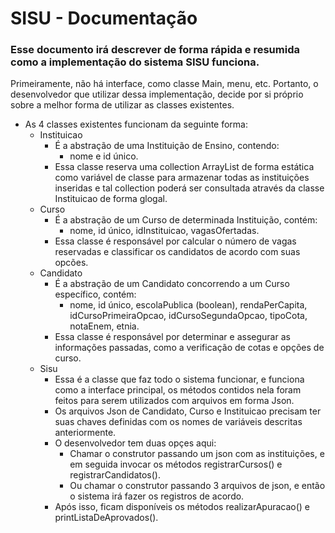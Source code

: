 # SISU - Documentação

### Esse documento irá descrever de forma rápida e resumida como a implementação do sistema SISU funciona.

Primeiramente, não há interface, como classe Main, menu, etc. Portanto, o desenvolvedor que utilizar dessa implementação, decide por si próprio sobre a melhor forma de utilizar as classes existentes.

* As 4 classes existentes funcionam da seguinte forma:
  * Instituicao
    * É a abstração de uma Instituição de Ensino, contendo:
      * nome e id único.
    * Essa classe reserva uma collection ArrayList de forma estática como variável de classe para armazenar todas as instituições inseridas e tal collection poderá ser consultada através da classe Instituicao de forma glogal.
  * Curso
    * É a abstração de um Curso de determinada Instituição, contém:
      * nome, id único, idInstituicao, vagasOfertadas.
    * Essa classe é responsável por calcular o número de vagas reservadas e classificar os candidatos de acordo com suas opcões.
  * Candidato
    * É a abstração de um Candidato concorrendo a um Curso específico, contém:
      * nome, id único, escolaPublica (boolean), rendaPerCapita, idCursoPrimeiraOpcao, idCursoSegundaOpcao, tipoCota, notaEnem, etnia.
    * Essa classe é responsável por determinar e assegurar as informações passadas, como a verificação de cotas e opções de curso.
  * Sisu
    * Essa é a classe que faz todo o sistema funcionar, e funciona como a interface principal, os métodos contidos nela foram feitos para serem utilizados com arquivos em forma Json.
    * Os arquivos Json de Candidato, Curso e Instituicao precisam ter suas chaves definidas com os nomes de variáveis descritas anteriormente.
    * O desenvolvedor tem duas opçes aqui:
      * Chamar o construtor passando um json com as instituições, e em seguida invocar os métodos registrarCursos() e registrarCandidatos().
      * Ou chamar o construtor passando 3 arquivos de json, e então o sistema irá fazer os registros de acordo.
    * Após isso, ficam disponíveis os métodos realizarApuracao() e printListaDeAprovados().
